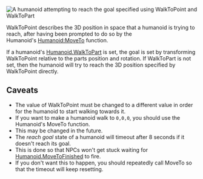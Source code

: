 ![A humanoid attempting to reach the goal specified using WalkToPoint and WalkToPart](https://developer.roblox.com/assets/bltc76671f1665d7da0/WalkToPart.gif)

WalkToPoint describes the 3D position in space that a humanoid is trying to reach, after having been prompted to do so by the  
Humanoid's [Humanoid:MoveTo](https://developer.roblox.com/en-us/api-reference/function/Humanoid/MoveTo) function.

If a humanoid's [Humanoid.WalkToPart](https://developer.roblox.com/en-us/api-reference/property/Humanoid/WalkToPart) is set, the goal is set by transforming WalkToPoint relative to the parts position and rotation. If WalkToPart is not set, then the humanoid will try to reach the 3D position specified by WalkToPoint directly.

Caveats
-------

*   The value of WalkToPoint must be changed to a different value in order for the humanoid to start walking towards it.
*   If you want to make a humanoid walk to `0,0,0`, you should use the Humanoid's MoveTo function.
*   This may be changed in the future.
*   The _reach goal_ state of a humanoid will timeout after 8 seconds if it doesn't reach its goal.
*   This is done so that NPCs won't get stuck waiting for [Humanoid.MoveToFinished](https://developer.roblox.com/en-us/api-reference/event/Humanoid/MoveToFinished) to fire.
*   If you don't want this to happen, you should repeatedly call MoveTo so that the timeout will keep resetting.